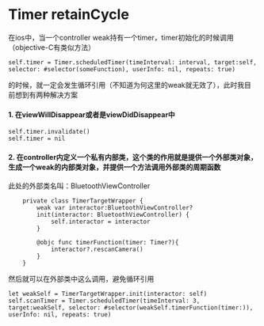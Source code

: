 # Timer retainCycle  


在ios中，当一个controller weak持有一个timer，timer初始化的时候调用（objective-C有类似方法）

```
self.timer = Timer.scheduledTimer(timeInterval: interval, target:self, selector: #selector(someFunction), userInfo: nil, repeats: true)
```

的时候，就一定会发生循环引用（不知道为何这里的weak就无效了），此时我目前想到有两种解决方案

#### 1. 在viewWillDisappear或者是viewDidDisappear中

```
self.timer.invalidate()
self.timer = nil
```

#### 2. 在controller内定义一个私有内部类，这个类的作用就是提供一个外部类对象，生成一个weak的内部类对象，并提供一个方法调用外部类的周期函数

此处的外部类名叫：BluetoothViewController

```
	private class TimerTargetWrapper {
        weak var interactor:BluetoothViewController?
        init(interactor: BluetoothViewController) {
            self.interactor = interactor
        }
        
        @objc func timerFunction(timer: Timer?){
            interactor?.rescanCamera()
        }
    }
```

然后就可以在外部类中这么调用，避免循环引用

```
let weakSelf = TimerTargetWrapper.init(interactor: self)
self.scanTimer = Timer.scheduledTimer(timeInterval: 3, target:weakSelf, selector: #selector(weakSelf.timerFunction(timer:)), userInfo: nil, repeats: true)
```